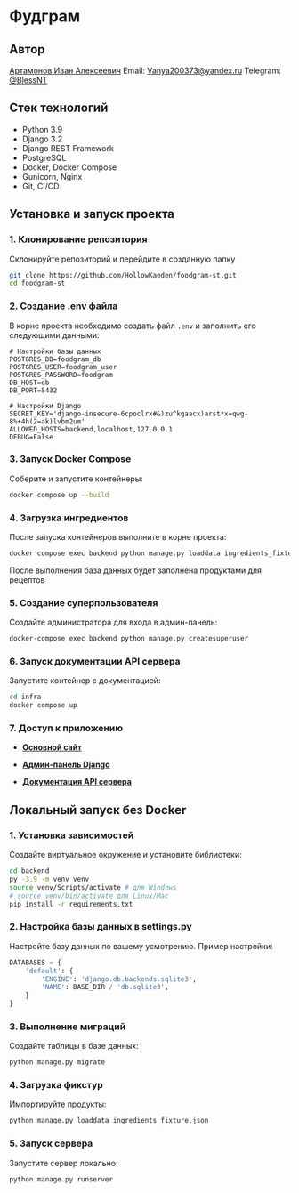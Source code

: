 # Фудграм

## Автор

[Артамонов Иван Алексеевич](https://github.com/HollowKaeden)
Email: Vanya200373@yandex.ru
Telegram: [@BlessNT](https://t.me/BlessNT)

## Стек технологий

- Python 3.9
- Django 3.2
- Django REST Framework
- PostgreSQL
- Docker, Docker Compose
- Gunicorn, Nginx
- Git, CI/CD

## Установка и запуск проекта

### 1. Клонирование репозитория

Склонируйте репозиторий и перейдите в созданную папку

```bash
git clone https://github.com/HollowKaeden/foodgram-st.git
cd foodgram-st
```

### 2. Создание .env файла

В корне проекта необходимо создать файл `.env` и заполнить его следующими данными:

```env
# Настройки базы данных
POSTGRES_DB=foodgram_db
POSTGRES_USER=foodgram_user
POSTGRES_PASSWORD=foodgram
DB_HOST=db
DB_PORT=5432

# Настройки Django
SECRET_KEY='django-insecure-6cpoclrx#&)zu^kgaacx)arst*x=qwg-8%+4h(2=ak)lvbm2um'
ALLOWED_HOSTS=backend,localhost,127.0.0.1
DEBUG=False
```

### 3. Запуск Docker Compose

Соберите и запустите контейнеры:

```bash
docker compose up --build
```

### 4. Загрузка ингредиентов

После запуска контейнеров выполните в корне проекта:
```bash
docker compose exec backend python manage.py loaddata ingredients_fixture.json
```
После выполнения база данных будет заполнена продуктами для рецептов

### 5. Создание суперпользователя

Создайте администратора для входа в админ-панель:

```bash
docker-compose exec backend python manage.py createsuperuser
```

### 6. Запуск документации API сервера

Запустите контейнер с документацией:

```bash
cd infra
docker compose up
```

### 7. Доступ к приложению

- [**Основной сайт**](http://localhost:8000/)

- [**Админ-панель Django**](http://localhost:8000/admin/)

- [**Документация API сервера**](http://localhost/api/docs/)

## Локальный запуск без Docker

### 1. Установка зависимостей

Создайте виртуальное окружение и установите библиотеки:

```bash
cd backend
py -3.9 -m venv venv
source venv/Scripts/activate # для Windows
# source venv/bin/activate для Linux/Mac
pip install -r requirements.txt
```

### 2. Настройка базы данных в settings.py

Настройте базу данных по вашему усмотрению. Пример настройки:

```py
DATABASES = {
    'default': {
        'ENGINE': 'django.db.backends.sqlite3',
        'NAME': BASE_DIR / 'db.sqlite3',
    }
}
```

### 3. Выполнение миграций

Создайте таблицы в базе данных:

```bash
python manage.py migrate
```

### 4. Загрузка фикстур

Импортируйте продукты:

```bash
python manage.py loaddata ingredients_fixture.json
```

### 5. Запуск сервера

Запустите сервер локально:

```bash
python manage.py runserver
```
